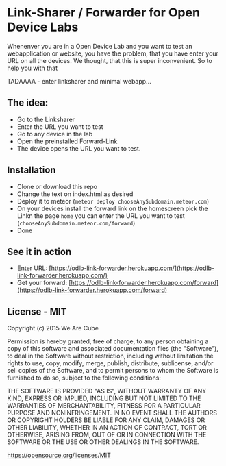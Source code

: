 # Link-Sharer / Forwarder for Open Device Labs

Whenenver you are in a Open Device Lab and you want to test an webapplication or website, you have the problem, that you have enter your URL on all the devices. We thought, that this is super inconvenient. So to help you with that

TADAAAA - enter linksharer and minimal webapp...

## The idea:

* Go to the Linksharer
* Enter the URL you want to test
* Go to any device in the lab
* Open the preinstalled Forward-Link
* The device opens the URL you want to test.

## Installation

* Clone or download this repo
* Change the text on index.html as desired
* Deploy it to meteor (`meteor deploy chooseAnySubdomain.meteor.com`)
* On your devices install the forward link on the homescreen  pick the Linkn the page `home` you can enter the URL you want to test (`chooseAnySubdomain.meteor.com/forward`)
* Done

## See it in action

* Enter URL: [https://odlb-link-forwarder.herokuapp.com/](https://odlb-link-forwarder.herokuapp.com/)
* Get your forward: [https://odlb-link-forwarder.herokuapp.com/forward](https://odlb-link-forwarder.herokuapp.com/forward)

## License - MIT

Copyright (c) 2015 We Are Cube

Permission is hereby granted, free of charge, to any person obtaining a copy
of this software and associated documentation files (the "Software"), to deal
in the Software without restriction, including without limitation the rights
to use, copy, modify, merge, publish, distribute, sublicense, and/or sell
copies of the Software, and to permit persons to whom the Software is
furnished to do so, subject to the following conditions:

THE SOFTWARE IS PROVIDED "AS IS", WITHOUT WARRANTY OF ANY KIND, EXPRESS OR
IMPLIED, INCLUDING BUT NOT LIMITED TO THE WARRANTIES OF MERCHANTABILITY,
FITNESS FOR A PARTICULAR PURPOSE AND NONINFRINGEMENT.  IN NO EVENT SHALL THE
AUTHORS OR COPYRIGHT HOLDERS BE LIABLE FOR ANY CLAIM, DAMAGES OR OTHER
LIABILITY, WHETHER IN AN ACTION OF CONTRACT, TORT OR OTHERWISE, ARISING FROM,
OUT OF OR IN CONNECTION WITH THE SOFTWARE OR THE USE OR OTHER DEALINGS IN
THE SOFTWARE.

https://opensource.org/licenses/MIT
